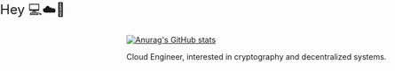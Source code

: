 <div style="position: absolute; left:0; top:0; font-size:24px;">Hey‎    💻☁️🔐</div>

[![Anurag's GitHub stats](https://github-readme-stats.vercel.app/api?username=piheta&hide=contribs&show_icons=true&theme=dark)](https://github.com/anuraghazra/github-readme-stats)
<p>Cloud Engineer, interested in cryptography and decentralized systems.</p>

